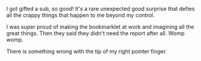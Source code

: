 I got gifted a sub, so good! It's a rare unexpected good surprise that defies all the crappy things that happen to me beyond my control.

I was super proud of making the bookmarklet at work and imagining all the great things. Then they said they didn't need the report after all. Womp womp.

There is something wrong with the tip of my right pointer finger.
